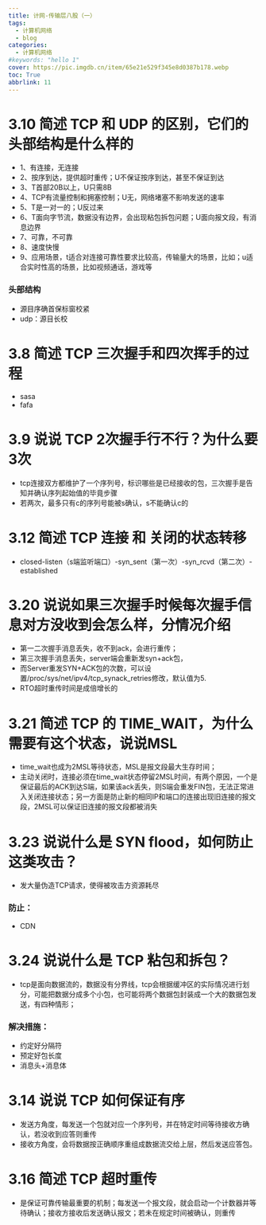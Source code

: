 ```yaml
---
title: 计网-传输层八股（一）
tags:
  - 计算机网络
  - blog
categories:
  - 计算机网络
#keywords: "hello 1"
cover: https://pic.imgdb.cn/item/65e21e529f345e8d0387b178.webp
toc: True
abbrlink: 11
---
```


# 3.10 简述 TCP 和 UDP 的区别，它们的头部结构是什么样的
- 1、有连接，无连接
- 2、按序到达，提供超时重传；U不保证按序到达，甚至不保证到达
- 3、T首部20B以上，U只需8B
- 4、TCP有流量控制和拥塞控制；U无，网络堵塞不影响发送的速率
- 5、T是一对一的；U反过来
- 6、T面向字节流，数据没有边界，会出现粘包拆包问题；U面向报文段，有消息边界
- 7、可靠，不可靠
- 8、速度快慢
- 9、应用场景，t适合对连接可靠性要求比较高，传输量大的场景，比如；u适合实时性高的场景，比如视频通话，游戏等
### 头部结构
- 源目序确首保标窗校紧
- udp：源目长校

# 3.8 简述 TCP 三次握手和四次挥手的过程
- sasa
- fafa

# 3.9 说说 TCP 2次握手行不行？为什么要3次
- tcp连接双方都维护了一个序列号，标识哪些是已经接收的包，三次握手是告知并确认序列起始值的毕竟步骤
- 若两次，最多只有c的序列号能被s确认，s不能确认c的

# 3.12 简述 TCP 连接 和 关闭的状态转移
- closed-listen（s端监听端口）-syn_sent（第一次）-syn_rcvd（第二次）-established

# 3.20 说说如果三次握手时候每次握手信息对方没收到会怎么样，分情况介绍
- 第一二次握手消息丢失，收不到ack，会进行重传；
- 第三次握手消息丢失，server端会重新发syn+ack包，
- 而Server重发SYN+ACK包的次数，可以设置/proc/sys/net/ipv4/tcp_synack_retries修改，默认值为5.
- RTO超时重传时间是成倍增长的

# 3.21 简述 TCP 的 TIME_WAIT，为什么需要有这个状态，说说MSL
- time_wait也成为2MSL等待状态，MSL是报文段最大生存时间；
- 主动关闭时，连接必须在time_wait状态停留2MSL时间，有两个原因，一个是保证最后的ACK到达S端，如果该ack丢失，则S端会重发FIN包，无法正常进入关闭连接状态；另一方面是防止新的相同IP和端口的连接出现旧连接的报文段，2MSL可以保证旧连接的报文段都被消失

# 3.23 说说什么是 SYN flood，如何防止这类攻击？
- 发大量伪造TCP请求，使得被攻击方资源耗尽
### 防止：
- CDN


# 3.24 说说什么是 TCP 粘包和拆包？
- tcp是面向数据流的，数据没有分界线，tcp会根据缓冲区的实际情况进行划分，可能把数据分成多个小包，也可能将两个数据包封装成一个大的数据包发送，有四种情形；
### 解决措施：
- 约定好分隔符
- 预定好包长度
- 消息头+消息体

# 3.14 说说 TCP 如何保证有序
- 发送方角度，每发送一个包就对应一个序列号，并在特定时间等待接收方确认，若没收到应答则重传
- 接收方角度，会将数据按正确顺序重组成数据流交给上层，然后发送应答包。

# 3.16 简述 TCP 超时重传
- 是保证可靠传输最重要的机制；每发送一个报文段，就会启动一个计数器并等待确认；接收方接收后发送确认报文；若未在规定时间被确认，则重传











